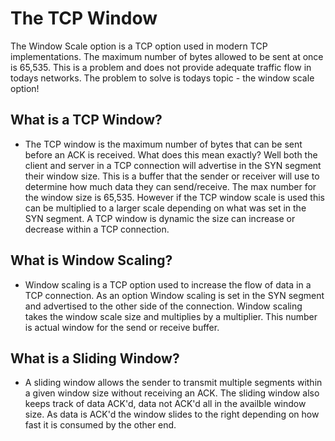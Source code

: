 # **The TCP Window**

The Window Scale option is a TCP option used in modern TCP implementations. The maximum number of bytes allowed to be sent at once is 65,535. This is a problem and does not provide adequate traffic flow in todays networks. The problem to solve is todays topic - the window scale option!

## What is a TCP Window?

- The TCP window is the maximum number of bytes that can be sent before an ACK is received. What does this mean exactly? Well both the client and server in a TCP connection will advertise in the SYN segment their window size. This is a buffer that the sender or receiver will use to determine how much data they can send/receive. The max number for the window size is 65,535. However if the TCP window scale is used this can be multiplied to a larger scale depending on what was set in the SYN segment. A TCP window is dynamic the size can increase or decrease within a TCP connection.

## What is Window Scaling?

- Window scaling is a TCP option used to increase the flow of data in a TCP connection. As an option Window scaling is set in the SYN segment and advertised to the other side of the connection. Window scaling takes the window scale size and multiplies by a multiplier. This number is actual window for the send or receive buffer.

## What is a Sliding Window?

- A sliding window allows the sender to transmit multiple segments within a given window size without receiving an ACK. The sliding window also keeps track of data ACK'd, data not ACK'd all in the availble window size. As data is ACK'd the window slides to the right depending on how fast it is consumed by the other end.
